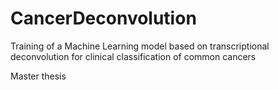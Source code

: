 # CancerDeconvolution
Training of a Machine Learning model based on transcriptional deconvolution for clinical classification of common cancers

Master thesis
